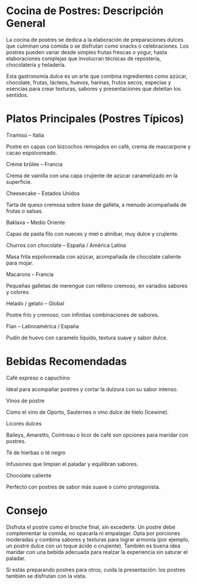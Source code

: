 # Cocina de Postres: Descripción General

La cocina de postres se dedica a la elaboración de preparaciones dulces que culminan una comida o se disfrutan como snacks o celebraciones. Los postres pueden variar desde simples frutas frescas o yogur, hasta elaboraciones complejas que involucran técnicas de repostería, chocolatería y heladería.

Esta gastronomía dulce es un arte que combina ingredientes como azúcar, chocolate, frutas, lácteos, huevos, harinas, frutos secos, especias y esencias para crear texturas, sabores y presentaciones que deleitan los sentidos.

# Platos Principales (Postres Típicos)

Tiramisú – Italia

Postre en capas con bizcochos remojados en café, crema de mascarpone y cacao espolvoreado.

Crème brûlée – Francia

Crema de vainilla con una capa crujiente de azúcar caramelizado en la superficie.

Cheesecake – Estados Unidos

Tarta de queso cremosa sobre base de galleta, a menudo acompañada de frutas o salsas.

Baklava – Medio Oriente

Capas de pasta filo con nueces y miel o almíbar, muy dulce y crujiente.

Churros con chocolate – España / América Latina

Masa frita espolvoreada con azúcar, acompañada de chocolate caliente para mojar.

Macarons – Francia

Pequeñas galletas de merengue con relleno cremoso, en variados sabores y colores.

Helado / gelato – Global

Postre frío y cremoso, con infinitas combinaciones de sabores.

Flan – Latinoamérica / España

Pudín de huevo con caramelo líquido, textura suave y sabor dulce.

# Bebidas Recomendadas

Café expreso o capuchino

Ideal para acompañar postres y cortar la dulzura con su sabor intenso.

Vinos de postre

Como el vino de Oporto, Sauternes o vino dulce de hielo (Icewine).

Licores dulces

Baileys, Amaretto, Cointreau o licor de café son opciones para maridar con postres.

Té de hierbas o té negro

Infusiones que limpian el paladar y equilibran sabores.

Chocolate caliente

Perfecto con postres de sabor más suave o como protagonista.

# Consejo

Disfruta el postre como el broche final, sin excederte.
Un postre debe complementar la comida, no opacarla ni empalagar. Opta por porciones moderadas y combina sabores y texturas para lograr armonía (por ejemplo, un postre dulce con un toque ácido o crujiente). También es buena idea maridar con una bebida adecuada para realzar la experiencia sin saturar el paladar.

Si estás preparando postres para otros, cuida la presentación: los postres también se disfrutan con la vista.